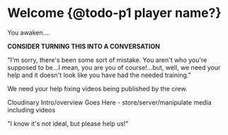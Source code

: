 # Welcome {@todo-p1 player name?}

<!--@todo-p1 

Introduce following narrative:
In these missions the player awakens from deep sleep to the surprise of being mistakenly assigned the role of Reporter, a Marketing Editor and Cloudinary Liaison. They are expected to provide assistance with producing social media reports back to Earth (or the still sleeping future settlers) with the purpose of (TBD):
Reporting on scientific discoveries?
Encouraging potential colonists to join future missions?
News from earth?
Unfortunately, without training, they will need to rely on Ele's guidance to learn on the job...

-->


You awaken....

**CONSIDER TURNING THIS INTO A CONVERSATION**

"I'm sorry, there's been some sort of mistake.  You aren't who you're supposed to be...I mean, you are you of course!...but, well, we need your help and it doesn't look like you have had the needed training."

We need your help fixing videos being published by the crew.  

<!--
@todo-p1 
--> Cloudinary Intro/overview Goes Here - store/server/manipulate media including videos

"I know it's not ideal, but please help us!"

